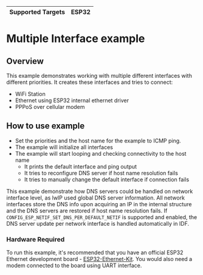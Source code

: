 | Supported Targets | ESP32 |
| ----------------- | ----- |

# Multiple Interface example

## Overview

This example demonstrates working with multiple different interfaces with different priorities. It creates these interfaces and tries to connect:
* WiFi Station
* Ethernet using ESP32 internal ethernet driver
* PPPoS over cellular modem

## How to use example

* Set the priorities and the host name for the example to ICMP ping.
* The example will initialize all interfaces
* The example will start looping and checking connectivity to the host name
  * It prints the default interface and ping output
  * It tries to reconfigure DNS server if host name resolution fails
  * It tries to manually change the default interface if connection fails

This example demonstrate how DNS servers could be handled on network interface level, as lwIP used global DNS server information. All network interfaces store the DNS info upon acquiring an IP in the internal structure and the DNS servers are restored if host name resolution fails.
If `CONFIG_ESP_NETIF_SET_DNS_PER_DEFAULT_NETIF` is supported and enabled, the DNS server update per network interface is handled automatically in IDF.

### Hardware Required

To run this example, it's recommended that you have an official ESP32 Ethernet development board - [ESP32-Ethernet-Kit](https://docs.espressif.com/projects/esp-idf/en/latest/hw-reference/get-started-ethernet-kit.html).
You would also need a modem connected to the board using UART interface.
